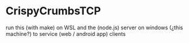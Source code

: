 # CrispyCrumbsTCP

run this (with make) on WSL and the (node.js) server on windows (¿this machine?)
to service (web / android app) clients
